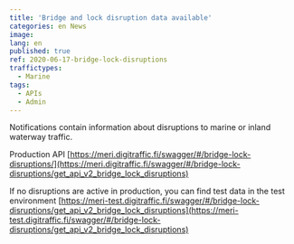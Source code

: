 ```yaml
---
title: 'Bridge and lock disruption data available'
categories: en News
image:
lang: en
published: true
ref: 2020-06-17-bridge-lock-disruptions
traffictypes:
  - Marine
tags:
  - APIs
  - Admin
---
```


Notifications contain information about disruptions to marine or inland waterway traffic. 

Production API [https://meri.digitraffic.fi/swagger/#/bridge-lock-disruptions/](https://meri.digitraffic.fi/swagger/#/bridge-lock-disruptions/get_api_v2_bridge_lock_disruptions)

If no disruptions are active in production, you can find test data in the test environment [https://meri-test.digitraffic.fi/swagger/#/bridge-lock-disruptions/get_api_v2_bridge_lock_disruptions](https://meri-test.digitraffic.fi/swagger/#/bridge-lock-disruptions/get_api_v2_bridge_lock_disruptions)
